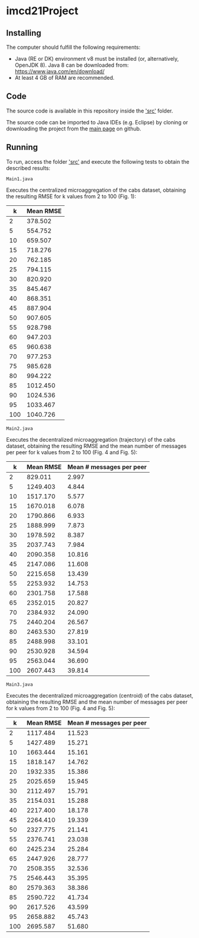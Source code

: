 # imcd21Project



## Installing
The computer should fulfill the following requirements:
* Java (RE or DK) environment v8 must be installed (or, alternatively, OpenJDK 8). Java 8 can be downloaded from: https://www.java.com/en/download/
* At least 4 GB of RAM are recommended.

## Code
The source code is available in this repository inside the ['src'](https://github.com/anonymProjects/imcd21Project/tree/master/src/anomTrajectories) folder.

The source code can be imported to Java IDEs (e.g. Eclipse) by cloning or downloading the project from the [main page](https://github.com/anonymProjects/imcd21Project) on github.

## Running
To run, access the folder ['src'](https://github.com/anonymProjects/imcd21Project/tree/master/src/anomTrajectories) and execute the following tests to obtain the described results:
```
Main1.java
```
Executes the centralized microaggregation of the cabs dataset, obtaining the resulting RMSE for k values from 2 to 100 (Fig. 1):


| k   | Mean RMSE |
| --- | --------- |
| 2   | 378.502   |
| 5   | 554.752   |
| 10  | 659.507   |
| 15  | 718.276   |
| 20  | 762.185   |
| 25  | 794.115   |
| 30  | 820.920   |
| 35  | 845.467   |
| 40  | 868.351   |
| 45  | 887.904   |
| 50  | 907.605   |
| 55  | 928.798   |
| 60  | 947.203   |
| 65  | 960.638   |
| 70  | 977.253   |
| 75  | 985.628   |
| 80  | 994.222   |
| 85  | 1012.450  |
| 90  | 1024.536  |
| 95  | 1033.467  |
| 100 | 1040.726  |

```
Main2.java
```
Executes the decentralized microaggregation (trajectory) of the cabs dataset, obtaining the resulting RMSE and the mean number of messages per peer for k values from 2 to 100 (Fig. 4 and Fig. 5):


| k   | Mean RMSE | Mean # messages per peer |
| --- | --------- | ------------------------ |
| 2   | 829.011   | 2.997                    |
| 5   | 1249.403  | 4.844                    |
| 10  | 1517.170  | 5.577                    |
| 15  | 1670.018  | 6.078                    |
| 20  | 1790.866  | 6.933                    |
| 25  | 1888.999  | 7.873                    |
| 30  | 1978.592  | 8.387                    |
| 35  | 2037.743  | 7.984                    |
| 40  | 2090.358  | 10.816                   |
| 45  | 2147.086  | 11.608                   |
| 50  | 2215.658  | 13.439                   |
| 55  | 2253.932  | 14.753                   |
| 60  | 2301.758  | 17.588                   |
| 65  | 2352.015  | 20.827                   |
| 70  | 2384.932  | 24.090                   |
| 75  | 2440.204  | 26.567                   |
| 80  | 2463.530  | 27.819                   |
| 85  | 2488.998  | 33.101                   |
| 90  | 2530.928  | 34.594                   |
| 95  | 2563.044  | 36.690                   |
| 100 | 2607.443  | 39.814                   |

```
Main3.java
```
Executes the decentralized microaggregation (centroid) of the cabs dataset, obtaining the resulting RMSE and the mean number of messages per peer for k values from 2 to 100 (Fig. 4 and Fig. 5):


| k   | Mean RMSE | Mean # messages per peer |
| --- | --------- | ------------------------ |
| 2   | 1117.484  | 11.523                   |
| 5   | 1427.489  | 15.271                   |
| 10  | 1663.444  | 15.161                   |
| 15  | 1818.147  | 14.762                   |
| 20  | 1932.335  | 15.386                   |
| 25  | 2025.659  | 15.945                   |
| 30  | 2112.497  | 15.791                   |
| 35  | 2154.031  | 15.288                   |
| 40  | 2217.400  | 18.178                   |
| 45  | 2264.410  | 19.339                   |
| 50  | 2327.775  | 21.141                   |
| 55  | 2376.741  | 23.038                   |
| 60  | 2425.234  | 25.284                   |
| 65  | 2447.926  | 28.777                   |
| 70  | 2508.355  | 32.536                   |
| 75  | 2546.443  | 35.395                   |
| 80  | 2579.363  | 38.386                   |
| 85  | 2590.722  | 41.734                   |
| 90  | 2617.526  | 43.599                   |
| 95  | 2658.882  | 45.743                   |
| 100 | 2695.587  | 51.680                   |
